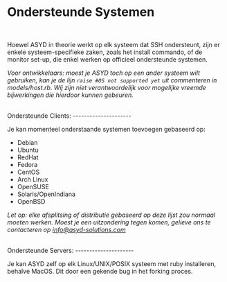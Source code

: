 Ondersteunde Systemen
=====================
<br/>

Hoewel ASYD in theorie werkt op elk systeem dat SSH ondersteunt, zijn er
 enkele systeem-specifieke zaken, zoals het install commando, of de
 monitor set-up, die enkel werken op officieel ondersteunde systemen.

*Voor ontwikkelaars: moest je ASYD toch op een ander systeem wilt
 gebruiken, kan je de lijn `raise #OS not supported yet` uit commenteren
 in models/host.rb. Wij zijn niet verantwoordelijk voor mogelijke
 vreemde bijwerkingen die hierdoor kunnen gebeuren.*

<br/>
Ondersteunde Clients:
---------------------

Je kan momenteel onderstaande systemen toevoegen gebaseerd op:

 * Debian
 * Ubuntu
 * RedHat
 * Fedora
 * CentOS
 * Arch Linux
 * OpenSUSE
 * Solaris/OpenIndiana
 * OpenBSD

*Let op: elke afsplitsing of distributie gebaseerd op deze lijst zou
 normaal moeten werken. Moest je een uitzondering tegen komen, gelieve
 ons te contacteren op info@asyd-solutions.com*

<br/>
Ondersteunde Servers:
---------------------

Je kan ASYD zelf op elk Linux/UNIX/POSIX systeem met ruby installeren,
 behalve MacOS. Dit door een gekende bug in het forking proces.

